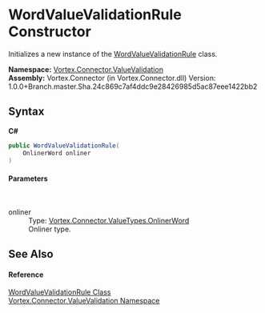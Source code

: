 # WordValueValidationRule Constructor 
 

Initializes a new instance of the <a href="T_Vortex_Connector_ValueValidation_WordValueValidationRule.md">WordValueValidationRule</a> class.

**Namespace:**&nbsp;<a href="N_Vortex_Connector_ValueValidation.md">Vortex.Connector.ValueValidation</a><br />**Assembly:**&nbsp;Vortex.Connector (in Vortex.Connector.dll) Version: 1.0.0+Branch.master.Sha.24c869c7af4ddc9e28426985d5ac87eee1422bb2

## Syntax

**C#**<br />
``` C#
public WordValueValidationRule(
	OnlinerWord onliner
)
```


#### Parameters
&nbsp;<dl><dt>onliner</dt><dd>Type: <a href="T_Vortex_Connector_ValueTypes_OnlinerWord.md">Vortex.Connector.ValueTypes.OnlinerWord</a><br />Onliner type.</dd></dl>

## See Also


#### Reference
<a href="T_Vortex_Connector_ValueValidation_WordValueValidationRule.md">WordValueValidationRule Class</a><br /><a href="N_Vortex_Connector_ValueValidation.md">Vortex.Connector.ValueValidation Namespace</a><br />